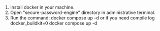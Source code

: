 1. Install docker in your machine.
2. Open "secure-password-engine" directory in administrative terminal.
3. Run the command:
    docker compose up -d
  or if you need compile log
    docker_buildkit=0 docker compose up -d